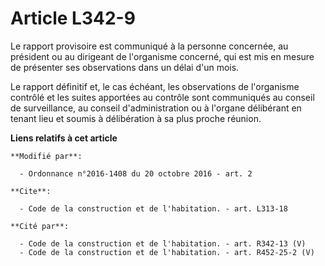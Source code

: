 # Article L342-9

Le rapport provisoire est communiqué à la personne concernée, au président ou au dirigeant de l'organisme concerné, qui est
mis en mesure de présenter ses observations dans un délai d'un mois. 

Le rapport définitif et, le cas échéant, les observations de l'organisme contrôlé et les suites apportées au contrôle sont
communiqués au conseil de surveillance, au conseil d'administration ou à l'organe délibérant en tenant lieu et soumis à
délibération à sa plus proche réunion.

**Liens relatifs à cet article**

	**Modifié par**:

	  - Ordonnance n°2016-1408 du 20 octobre 2016 - art. 2

	**Cite**:

	  - Code de la construction et de l'habitation. - art. L313-18

	**Cité par**:

	  - Code de la construction et de l'habitation. - art. R342-13 (V)
	  - Code de la construction et de l'habitation. - art. R452-25-2 (V)
